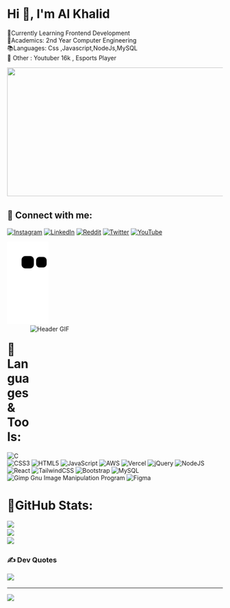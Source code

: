 # Hi 👋, I'm Al Khalid
🔰Currently Learning Frontend Development<br>📓Academics: 2nd Year Computer Engineering<br>📚Languages: Css ,Javascript,NodeJs,MySQL<br>🧊 Other : Youtuber 16k , Esports Player

<div>
  <img src="https://media.giphy.com/media/dWesBcTLavkZuG35MI/giphy.gif" width="650" height="300"/>
</div>

## 🔗 Connect with me:
[![Instagram](https://img.shields.io/badge/Instagram-%23E4405F.svg?logo=Instagram&logoColor=white)](https://instagram.com/khalid.js?igshid=YmMyMTA2M2Y=) [![LinkedIn](https://img.shields.io/badge/LinkedIn-%230077B5.svg?logo=linkedin&logoColor=white)](https://-sardar-702ab9248) [![Reddit](https://img.shields.io/badge/Reddit-%23FF4500.svg?logo=Reddit&logoColor=white)](https://reddit.com/user/u/Al-khalid) [![Twitter](https://img.shields.io/badge/Twitter-%231DA1F2.svg?logo=Twitter&logoColor=white)](https://twitter.com/@SauronClasher) [![YouTube](https://img.shields.io/badge/YouTube-%23FF0000.svg?logo=YouTube&logoColor=white)](https://youtube.com/c/@SauronGamingAksm) <br>

![Snake animation](https://github.com/Tejender1521/Tejender1521/blob/output/github-contribution-grid-snake.svg)<img align="right"  alt="Header GIF" src="./code.gif" width="450" height="300" />

# 🔗 Languages & Tools:
![C](https://img.shields.io/badge/c-%2300599C.svg?style=flat&logo=c&logoColor=white) ![CSS3](https://img.shields.io/badge/css3-%231572B6.svg?style=flat&logo=css3&logoColor=white) ![HTML5](https://img.shields.io/badge/html5-%23E34F26.svg?style=flat&logo=html5&logoColor=white) ![JavaScript](https://img.shields.io/badge/javascript-%23323330.svg?style=flat&logo=javascript&logoColor=%23F7DF1E) ![AWS](https://img.shields.io/badge/AWS-%23FF9900.svg?style=flat&logo=amazon-aws&logoColor=white) ![Vercel](https://img.shields.io/badge/vercel-%23000000.svg?style=flat&logo=vercel&logoColor=white) ![jQuery](https://img.shields.io/badge/jquery-%230769AD.svg?style=flat&logo=jquery&logoColor=white) ![NodeJS](https://img.shields.io/badge/node.js-6DA55F?style=flat&logo=node.js&logoColor=white) ![React](https://img.shields.io/badge/react-%2320232a.svg?style=flat&logo=react&logoColor=%2361DAFB) ![TailwindCSS](https://img.shields.io/badge/tailwindcss-%2338B2AC.svg?style=flat&logo=tailwind-css&logoColor=white) ![Bootstrap](https://img.shields.io/badge/bootstrap-%23563D7C.svg?style=flat&logo=bootstrap&logoColor=white) ![MySQL](https://img.shields.io/badge/mysql-%2300f.svg?style=flat&logo=mysql&logoColor=white) ![Gimp Gnu Image Manipulation Program](https://img.shields.io/badge/Gimp-657D8B?style=flat&logo=gimp&logoColor=FFFFFF) 	![Figma](https://img.shields.io/badge/figma-%23F24E1E.svg?style=flat&logo=figma&logoColor=white)
# 📒GitHub Stats:
![](https://github-readme-stats.vercel.app/api?username=alkhalidsardar&theme=dark&hide_border=false&include_all_commits=true&count_private=true)<br/>
![](https://github-readme-streak-stats.herokuapp.com/?user=alkhalidsardar&theme=dark&hide_border=false)<br/>
![](https://github-readme-stats.vercel.app/api/top-langs/?username=alkhalidsardar&theme=dark&hide_border=false&include_all_commits=true&count_private=true&layout=compact)

### ✍️ Dev Quotes
![](https://quotes-github-readme.vercel.app/api?type=horizontal&theme=radical)

---
[![](https://visitcount.itsvg.in/api?id=alkhalidsardar&icon=1&color=2)](https://visitcount.itsvg.in)

<!-- Proudly created with GPRM ( https://gprm.itsvg.in ) -->
